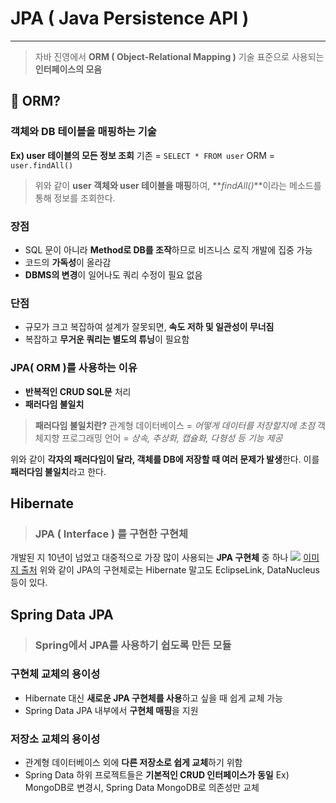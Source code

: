 # JPA ( Java Persistence API )
---
> 자바 진영에서 **ORM ( Object-Relational Mapping )**
기술 표준으로 사용되는 **인터페이스의 모음**

## 🤔 ORM?
### 객체와 DB 테이블을 매핑하는 기술
**Ex) user 테이블의 모든 정보 조회**
기존 = ```SELECT * FROM user```
ORM = ```user.findAll()```
> 위와 같이 **user 객체와 user 테이블을 매핑**하여,
**_findAll()_**이라는 메소드를 통해 정보를 조회한다.

### 장점
- SQL 문이 아니라 **Method로 DB를 조작**하므로 비즈니스 로직 개발에 집중 가능
- 코드의 **가독성**이 올라감
- **DBMS의 변경**이 일어나도 쿼리 수정이 필요 없음
### 단점
- 규모가 크고 복잡하여 설계가 잘못되면, **속도 저하 및 일관성이 무너짐**
- 복잡하고 **무거운 쿼리는 별도의 튜닝**이 필요함

### JPA( ORM )를 사용하는 이유
- **반복적인 CRUD SQL문** 처리
- **패러다임 불일치**
> **패러다임 불일치란?**
관계형 데이터베이스 = _어떻게 데이터를 저장할지에 초점_
객체지향 프로그래밍 언어 = _상속, 추상화, 캡슐화, 다형성 등 기능 제공_
>
위와 같이 **각자의 패러다임이 달라, 객체를 DB에 저장할 때 여러 문제가 발생**한다.
이를 **패러다임 불일치**라고 한다.
## Hibernate
> ### JPA ( Interface ) 를 구현한 구현체

개발된 지 10년이 넘었고 대중적으로 가장 많이 사용되는 **JPA 구현체** 중 하나
![](https://velog.velcdn.com/images/rkadl9999/post/8107449f-cbe9-4023-aa71-157062b40914/image.png)
[이미지 출처](https://code-lab1.tistory.com/288)
위와 같이 JPA의 구현체로는 Hibernate 말고도 EclipseLink, DataNucleus 등이 있다.

## Spring Data JPA
> ### Spring에서 JPA를 사용하기 쉽도록 만든 모듈

### 구현체 교체의 용이성
- Hibernate 대신 **새로운 JPA 구현체를 사용**하고 싶을 때 쉽게 교체 가능
- Spring Data JPA 내부에서 **구현체 매핑**을 지원
### 저장소 교체의 용이성
- 관계형 데이터베이스 외에 **다른 저장소로 쉽게 교체**하기 위함
- Spring Data 하위 프로젝트들은 **기본적인 CRUD 인터페이스가 동일**
Ex) MongoDB로 변경시, Spring Data MongoDB로 의존성만 교체
